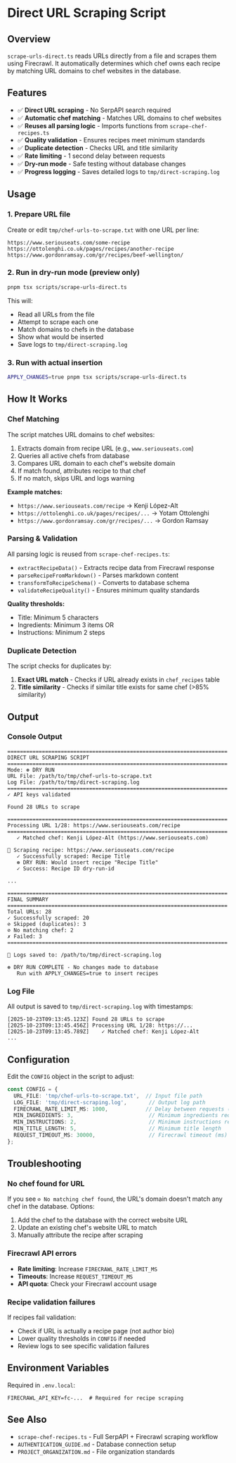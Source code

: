 # Direct URL Scraping Script

## Overview

`scrape-urls-direct.ts` reads URLs directly from a file and scrapes them using Firecrawl. It automatically determines which chef owns each recipe by matching URL domains to chef websites in the database.

## Features

- ✅ **Direct URL scraping** - No SerpAPI search required
- ✅ **Automatic chef matching** - Matches URL domains to chef websites
- ✅ **Reuses all parsing logic** - Imports functions from `scrape-chef-recipes.ts`
- ✅ **Quality validation** - Ensures recipes meet minimum standards
- ✅ **Duplicate detection** - Checks URL and title similarity
- ✅ **Rate limiting** - 1 second delay between requests
- ✅ **Dry-run mode** - Safe testing without database changes
- ✅ **Progress logging** - Saves detailed logs to `tmp/direct-scraping.log`

## Usage

### 1. Prepare URL file

Create or edit `tmp/chef-urls-to-scrape.txt` with one URL per line:

```
https://www.seriouseats.com/some-recipe
https://ottolenghi.co.uk/pages/recipes/another-recipe
https://www.gordonramsay.com/gr/recipes/beef-wellington/
```

### 2. Run in dry-run mode (preview only)

```bash
pnpm tsx scripts/scrape-urls-direct.ts
```

This will:
- Read all URLs from the file
- Attempt to scrape each one
- Match domains to chefs in the database
- Show what would be inserted
- Save logs to `tmp/direct-scraping.log`

### 3. Run with actual insertion

```bash
APPLY_CHANGES=true pnpm tsx scripts/scrape-urls-direct.ts
```

## How It Works

### Chef Matching

The script matches URL domains to chef websites:

1. Extracts domain from recipe URL (e.g., `www.seriouseats.com`)
2. Queries all active chefs from database
3. Compares URL domain to each chef's website domain
4. If match found, attributes recipe to that chef
5. If no match, skips URL and logs warning

**Example matches:**
- `https://www.seriouseats.com/recipe` → Kenji López-Alt
- `https://ottolenghi.co.uk/pages/recipes/...` → Yotam Ottolenghi
- `https://www.gordonramsay.com/gr/recipes/...` → Gordon Ramsay

### Parsing & Validation

All parsing logic is reused from `scrape-chef-recipes.ts`:
- `extractRecipeData()` - Extracts recipe data from Firecrawl response
- `parseRecipeFromMarkdown()` - Parses markdown content
- `transformToRecipeSchema()` - Converts to database schema
- `validateRecipeQuality()` - Ensures minimum quality standards

**Quality thresholds:**
- Title: Minimum 5 characters
- Ingredients: Minimum 3 items OR
- Instructions: Minimum 2 steps

### Duplicate Detection

The script checks for duplicates by:
1. **Exact URL match** - Checks if URL already exists in `chef_recipes` table
2. **Title similarity** - Checks if similar title exists for same chef (>85% similarity)

## Output

### Console Output

```
======================================================================
DIRECT URL SCRAPING SCRIPT
======================================================================
Mode: ⊛ DRY RUN
URL File: /path/to/tmp/chef-urls-to-scrape.txt
Log File: /path/to/tmp/direct-scraping.log
======================================================================
✓ API keys validated

Found 28 URLs to scrape

======================================================================
Processing URL 1/28: https://www.seriouseats.com/recipe
======================================================================
   ✓ Matched chef: Kenji López-Alt (https://www.seriouseats.com)

📄 Scraping recipe: https://www.seriouseats.com/recipe
   ✓ Successfully scraped: Recipe Title
   ⊛ DRY RUN: Would insert recipe "Recipe Title"
   ✓ Success: Recipe ID dry-run-id

...

======================================================================
FINAL SUMMARY
======================================================================
Total URLs: 28
✓ Successfully scraped: 20
⊘ Skipped (duplicates): 3
⊘ No matching chef: 2
✗ Failed: 3
======================================================================

📄 Logs saved to: /path/to/tmp/direct-scraping.log

⊛ DRY RUN COMPLETE - No changes made to database
   Run with APPLY_CHANGES=true to insert recipes
```

### Log File

All output is saved to `tmp/direct-scraping.log` with timestamps:

```
[2025-10-23T09:13:45.123Z] Found 28 URLs to scrape
[2025-10-23T09:13:45.456Z] Processing URL 1/28: https://...
[2025-10-23T09:13:45.789Z]    ✓ Matched chef: Kenji López-Alt
...
```

## Configuration

Edit the `CONFIG` object in the script to adjust:

```typescript
const CONFIG = {
  URL_FILE: 'tmp/chef-urls-to-scrape.txt',  // Input file path
  LOG_FILE: 'tmp/direct-scraping.log',       // Output log path
  FIRECRAWL_RATE_LIMIT_MS: 1000,            // Delay between requests (ms)
  MIN_INGREDIENTS: 3,                        // Minimum ingredients required
  MIN_INSTRUCTIONS: 2,                       // Minimum instructions required
  MIN_TITLE_LENGTH: 5,                       // Minimum title length
  REQUEST_TIMEOUT_MS: 30000,                 // Firecrawl timeout (ms)
};
```

## Troubleshooting

### No chef found for URL

If you see `⊘ No matching chef found`, the URL's domain doesn't match any chef in the database. Options:

1. Add the chef to the database with the correct website URL
2. Update an existing chef's website URL to match
3. Manually attribute the recipe after scraping

### Firecrawl API errors

- **Rate limiting**: Increase `FIRECRAWL_RATE_LIMIT_MS`
- **Timeouts**: Increase `REQUEST_TIMEOUT_MS`
- **API quota**: Check your Firecrawl account usage

### Recipe validation failures

If recipes fail validation:
- Check if URL is actually a recipe page (not author bio)
- Lower quality thresholds in `CONFIG` if needed
- Review logs to see specific validation failures

## Environment Variables

Required in `.env.local`:

```env
FIRECRAWL_API_KEY=fc-...  # Required for recipe scraping
```

## See Also

- `scrape-chef-recipes.ts` - Full SerpAPI + Firecrawl scraping workflow
- `AUTHENTICATION_GUIDE.md` - Database connection setup
- `PROJECT_ORGANIZATION.md` - File organization standards

